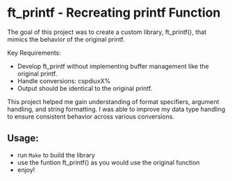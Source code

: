 # ft_printf - Recreating printf Function

The goal of this project was to create a custom library, ft_printf(), that mimics the behavior of the original printf.

Key Requirements:

   - Develop ft_printf without implementing buffer management like the original printf.
   - Handle conversions: cspdiuxX%
   - Output should be identical to the original printf.

This project helped me gain understanding of format specifiers, argument handling, and string formatting. I was able to improve my data type handling to ensure consistent behavior across various conversions.

## Usage: 
  - run `Make` to build the library
  - use the funtion ft_printf() as you would use the original function
  - enjoy!
